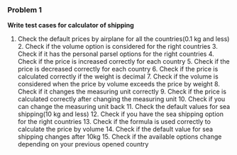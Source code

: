 ### Problem 1
**Write test cases for calculator of shipping**

   1. Check the default prices by airplane for all the countries(0.1 kg and less)
    2. Check if the volume option is considered for the right countries
    3. Check if it has the personal parsel options for the right countries
    4. Check if the price is increased correctly for each country
    5. Check if the price is decreased correctly for each country
    6. Check if the price is calculated correctly if the weight is decimal
    7. Check if the volume is considered when the price by volume exceeds the price by weight
    8. Check if it changes the measuring unit correctly 
    9. Check if the price is calculated correctly after changing the measuring unit
    10. Check if you can change the measuring unit back
    11. Check the default values for sea shipping(10 kg and less)
    12. Check if you have the sea shipping option for the right countries
    13. Check if the formula is used correctly to calculate the price by volume
    14. Check if the default value for sea shipping changes after 10kg
    15. Check if the available options change depending on your previous opened country
